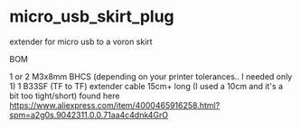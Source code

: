 # micro_usb_skirt_plug
 extender for micro usb to a voron skirt
 

BOM 

1 or 2 M3x8mm BHCS (depending on your printer tolerances.. I needed only 1)
1 B33SF (TF to TF) extender cable 15cm+ long (I used a 10cm and it's a bit too tight/short)
found here https://www.aliexpress.com/item/4000465916258.html?spm=a2g0s.9042311.0.0.71aa4c4dnk4GrO
 
